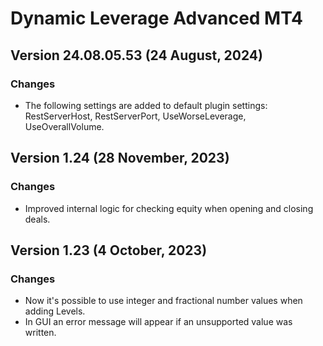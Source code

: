 # Dynamic Leverage Advanced MT4

## Version 24.08.05.53 (24 August, 2024)
### Changes
* The following settings are added to default plugin settings: RestServerHost, RestServerPort, UseWorseLeverage, UseOverallVolume.

## Version 1.24 (28 November, 2023)
### Changes
* Improved internal logic for checking equity when opening and closing deals.

## Version 1.23 (4 October, 2023)
### Changes
* Now it's possible to use integer and fractional number values when adding Levels. 
* In GUI an error message will appear if an unsupported value was written.


